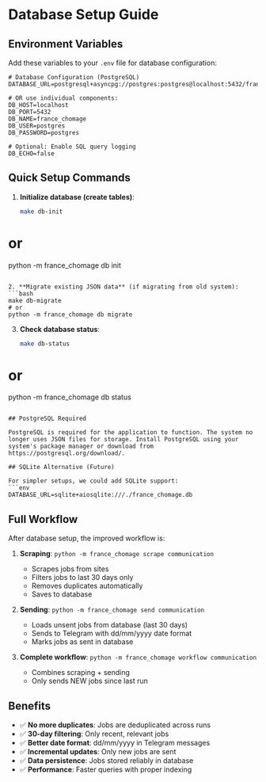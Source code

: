 # Database Setup Guide

## Environment Variables

Add these variables to your `.env` file for database configuration:

```env
# Database Configuration (PostgreSQL)
DATABASE_URL=postgresql+asyncpg://postgres:postgres@localhost:5432/france_chomage

# OR use individual components:
DB_HOST=localhost
DB_PORT=5432
DB_NAME=france_chomage
DB_USER=postgres
DB_PASSWORD=postgres

# Optional: Enable SQL query logging
DB_ECHO=false
```

## Quick Setup Commands

1. **Initialize database (create tables)**:
   ```bash
   make db-init
# or
python -m france_chomage db init
   ```

2. **Migrate existing JSON data** (if migrating from old system):
   ```bash
   make db-migrate
# or
python -m france_chomage db migrate
   ```

3. **Check database status**:
   ```bash
   make db-status
# or
python -m france_chomage db status
   ```

## PostgreSQL Required

PostgreSQL is required for the application to function. The system no longer uses JSON files for storage. Install PostgreSQL using your system's package manager or download from https://postgresql.org/download/.

## SQLite Alternative (Future)

For simpler setups, we could add SQLite support:
```env
DATABASE_URL=sqlite+aiosqlite:///./france_chomage.db
```

## Full Workflow

After database setup, the improved workflow is:

1. **Scraping**: `python -m france_chomage scrape communication`
   - Scrapes jobs from sites
   - Filters jobs to last 30 days only
   - Removes duplicates automatically
   - Saves to database

2. **Sending**: `python -m france_chomage send communication`
   - Loads unsent jobs from database (last 30 days)
   - Sends to Telegram with dd/mm/yyyy date format
   - Marks jobs as sent in database

3. **Complete workflow**: `python -m france_chomage workflow communication`
   - Combines scraping + sending
   - Only sends NEW jobs since last run

## Benefits

- ✅ **No more duplicates**: Jobs are deduplicated across runs
- ✅ **30-day filtering**: Only recent, relevant jobs
- ✅ **Better date format**: dd/mm/yyyy in Telegram messages
- ✅ **Incremental updates**: Only new jobs are sent
- ✅ **Data persistence**: Jobs stored reliably in database
- ✅ **Performance**: Faster queries with proper indexing
